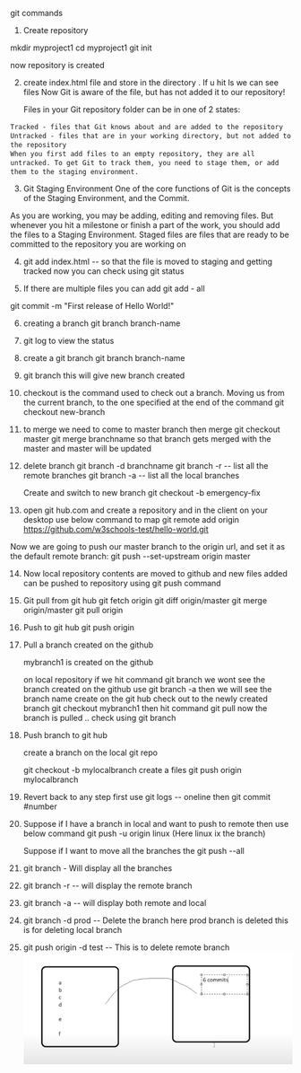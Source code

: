 git commands

1. Create repository

 mkdir myproject1
 cd myproject1
 git init

 now repository is created

 2.  create index.html file and store in the directory . If u hit ls we can see files
     Now Git is aware of the file, but has not added it to our repository!

     Files in your Git repository folder can be in one of 2 states:

    Tracked - files that Git knows about and are added to the repository
    Untracked - files that are in your working directory, but not added to the repository
    When you first add files to an empty repository, they are all untracked. To get Git to track them, you need to stage them, or add them to the staging environment.

3. Git Staging Environment
One of the core functions of Git is the concepts of the Staging Environment, and the Commit.

As you are working, you may be adding, editing and removing files. But whenever you hit a milestone or finish a part of the work, you should add the files to a Staging Environment.
Staged files are files that are ready to be committed to the repository you are working on

4.  git add index.html -- so that the file is moved to staging and getting tracked
    now you can check using  git status

5.  If there are multiple files you can add git add - all

git commit -m "First release of Hello World!"

6.  creating a branch
    git branch branch-name

7.  git log to view the status

8. create a git branch git branch branch-name

9.  git branch this will give new branch created

10. checkout is the command used to check out a branch. Moving us from the current branch, to the   one specified at the end of the command
   git checkout new-branch
11.  to merge we need to come to master branch then merge
     git checkout master
     git merge branchname so that branch gets merged with the master and master will be updated 
12. delete branch git branch -d branchname
    git branch -r -- list all the remote branches
    git branch -a -- list all the local branches

    Create and switch to new branch
    git checkout -b emergency-fix

13. open git hub.com and create a repository and in the client on your desktop use below command to map
git remote add origin https://github.com/w3schools-test/hello-world.git

Now we are going to push our master branch to the origin url, and set it as the default remote branch:
git push --set-upstream origin master

14. Now local repository contents are moved to github and new files added can be pushed to repository using
 git push command

 15. Git pull from git hub
      git fetch origin
      git diff origin/master
      git merge origin/master
      git pull origin
16. Push to git hub
      git push origin

17. Pull a branch created on the github
    
    mybranch1 is created on the github

    on local repository if we hit command git branch we wont see the branch created on the github
    use git branch -a then we will see the branch name create on the git hub
    check out to the newly created branch git checkout mybranch1 then hit command git pull now the branch is pulled .. check using git branch

18. Push branch to git hub

    create a branch on the local git repo

    git checkout -b mylocalbranch
    create a files
    git push origin mylocalbranch

19. Revert back to any step
    first use git logs -- oneline
    then git commit #number


20. Suppose if I have a branch in local and want to push to remote then use below command
     git push -u origin linux   (Here linux ix the branch)

     Suppose if I want to move all the branches the
     git push --all


21. git branch - Will display all the branches
22. git branch -r -- will display the remote branch
23. git branch -a -- will display both remote and local
24. git branch -d prod -- Delete the branch here prod branch is deleted this is for deleting local branch
25. git push origin -d test -- This is to delete remote branch
![Alt text](merge.PNG)